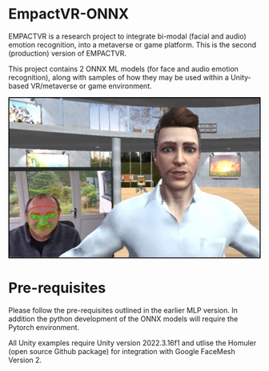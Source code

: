 # EmpactVR-ONNX

EMPACTVR is a research project to integrate bi-modal (facial and audio) emotion recognition, into a metaverse or game platform. This is the second (production) version of EMPACTVR.

This project contains 2 ONNX ML models (for face and audio emotion recognition), along with samples of how they may be used within a Unity-based VR/metaverse or game environment.

![alt text](https://github.com/DarrenBellenger2/EmpactVR-ONNX/blob/main/paper/Screenshot.jpg)

# Pre-requisites

Please follow the pre-requisites outlined in the earlier MLP version. In addition the python development of the ONNX models will require the Pytorch environment.

All Unity examples require Unity version 2022.3.16f1 and utlise the Homuler (open source Github package) for integration with Google FaceMesh Version 2.
